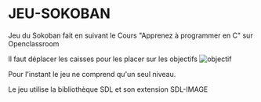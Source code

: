 # JEU-SOKOBAN

Jeu du Sokoban fait en suivant le Cours "Apprenez à programmer en C" sur Openclassroom

Il faut déplacer les caisses pour les placer sur les objectifs ![objectif](https://user-images.githubusercontent.com/81558396/122921660-055aec80-d363-11eb-98ee-83adae4826e8.png)

Pour l'instant le jeu ne comprend qu'un seul niveau.

Le jeu utilise la bibliothèque SDL et son extension SDL-IMAGE


